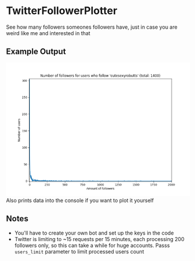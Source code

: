 # TwitterFollowerPlotter
See how many followers someones followers have, just in case you are weird like me and interested in that

## Example Output
![Example Output](img/example.png?raw=true "Example Output")
Also prints data into the console if you want to plot it yourself

## Notes
- You'll have to create your own bot and set up the keys in the code
- Twitter is limiting to ~15 requests per 15 minutes, each processing 200 followers only, so this can take a while for huge accounts. Passs `users_limit` parameter to limit processed users count
